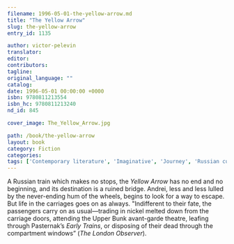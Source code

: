 ```yaml
---
filename: 1996-05-01-the-yellow-arrow.md
title: "The Yellow Arrow"
slug: the-yellow-arrow
entry_id: 1135

author: victor-pelevin
translator: 
editor: 
contributors: 
tagline: 
original_language: ""
catalog: 
date: 1996-05-01 00:00:00 +0000 
isbn: 9780811213554
isbn_hc: 9780811213240
nd_id: 845

cover_image: The_Yellow_Arrow.jpg

path: /book/the-yellow-arrow
layout: book
category: Fiction
categories: 
tags: ['Contemporary literature', 'Imaginative', 'Journey', 'Russian culture', 'Russian literature']
---
```

A Russian train which makes no stops, the *Yellow Arrow* has no end and no beginning, and its destination is a ruined bridge. Andrei, less and less lulled by the never-ending hum of the wheels, begins to look for a way to escape. But life in the carriages goes on as always. "Indifferent to their fate, the passengers carry on as usual––trading in nickel melted down from the carriage doors, attending the Upper Bunk avant-garde theatre, leafing through Pasternak’s *Early Trains*, or disposing of their dead through the compartment windows” (*The London Observer*).





